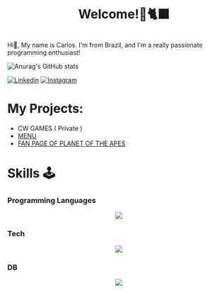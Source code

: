 <!--título-->
<div id="user-content-toc">
  <ul align="center">
    <summary><h1 style="display: inline-block">Welcome!🫠🐈‍⬛</h1></summary>
</div>

<!--About me-->
<p>
  Hi👋, My name is Carlos. I'm from Brazil, and I'm a really passionate programming enthusiast!
</p>

<!--Porfolio-->
![Anurag's GitHub stats](https://github-readme-stats.vercel.app/api?username=carlospenaforte&show_icons=true&theme=synthwave)

  
<!--Social-->
[![Linkedin](https://img.shields.io/badge/LinkedIn-0077B5?style=for-the-badge&logo=linkedin&logoColor=white)](linkedin.com/in/carlos-eduardo-freitas-43761522a/)
[![Instagram](https://img.shields.io/badge/Instagram-E4405F?style=for-the-badge&logo=instagram&logoColor=white)](https://www.instagram.com/carlospenaforte/)

<!--Projects-->
# My Projects:
- CW GAMES ( Private )
- [MENU](https://github.com/carlospenaforte/menu_cardapio)
- [FAN PAGE OF PLANET OF THE APES](https://github.com/carlospenaforte/planet-of-the-apes)

<!--Skills-->
# Skills 🕹️

### Programming Languages
<p align="center">
  <a href="https://skillicons.dev">
    <img src="https://skillicons.dev/icons?i=cs,cpp,py,js,html,css" />
  </a>
</p>

### Tech
<p align="center"> 
  <a href="https://skillicons.dev">
    <img src="https://skillicons.dev/icons?i=dotnet,django,azure,aws,bootstrap,fastapi,git,github,unity,blender,pycharm,vscode,visualstudio" />
  </a>
</p>

### DB
<p align="center"> 
  <a href="https://skillicons.dev">
    <img src="https://skillicons.dev/icons?i=sqlite,mysql,postgresql,mongodb" />
  </a>
</p>
